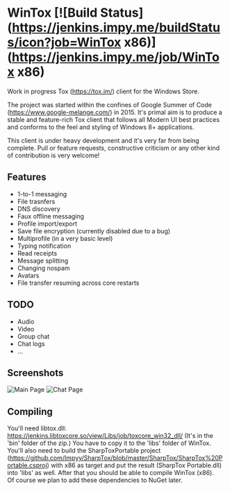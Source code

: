 # WinTox [![Build Status](https://jenkins.impy.me/buildStatus/icon?job=WinTox x86)](https://jenkins.impy.me/job/WinTox x86)
Work in progress Tox (https://tox.im/) client for the Windows Store.

The project was started within the confines of Google Summer of Code (https://www.google-melange.com/) in 2015. It's primal aim is to produce a stable and feature-rich Tox client that follows all Modern UI best practices and conforms to the feel and styling of Windows 8+ applications.

This client is under heavy development and it's very far from being complete. Pull or feature requests, constructive criticism or any other kind of contribution is very welcome!

## Features
* 1-to-1 messaging
* File trasnfers
* DNS discovery
* Faux offline messaging
* Profile import/export
* Save file encryption (currently disabled due to a bug)
* Multiprofile (in a very basic level)
* Typing notification
* Read receipts
* Message splitting
* Changing nospam
* Avatars
* File transfer resuming across core restarts

## TODO
* Audio
* Video
* Group chat
* Chat logs
* ...

## Screenshots
![Main Page](http://i.imgur.com/HrqjSxn.png)
![Chat Page](http://i.imgur.com/NHqHykf.png)

## Compiling
You'll need libtox.dll: https://jenkins.libtoxcore.so/view/Libs/job/toxcore_win32_dll/ (It's in the 'bin' folder of the zip.) You have to copy it to the 'libs' folder of WinTox.  
You'll also need to build the SharpToxPortable project (https://github.com/Impyy/SharpTox/blob/master/SharpTox/SharpTox%20Portable.csproj) with x86 as target and put the result (SharpTox Portable.dll) into 'libs' as well. After that you should be able to compile WinTox (x86).  
Of course we plan to add these dependencies to NuGet later.
